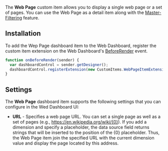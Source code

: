 The **Web Page** custom item allows you to display a single web page or a set of pages. You can use the Web Page as a detail item along with the [Master-Filtering](https://documentation.devexpress.com/#Dashboard/CustomDocument117060) feature.


## Installation

To add the Wep Page dashboard item to the Web Dashboard, register the custom item extension on the Web Dashboard's [BeforeRender](https://documentation.devexpress.com/#Dashboard/DevExpressDashboardWebScriptsASPxClientDashboard_BeforeRendertopic) event.

```javascript
function onBeforeRender(sender) {
  var dashboardControl = sender.getDesigner();
  dashboardControl.registerExtension(new CustomItems.WebPageItemExtension(dashboardControl));
}
```


## Settings
The **Web Page** dashboard item supports the following settings that you can configure in the Wed Dashboard UI:
* **URL** - Specifies a web page URL. You can set a single page as well as a set of pages (e.g., https://en.wikipedia.org/wiki/{0}). If you add a dimension and specify a placeholder, the data source field returns strings that will be inserted to the position of the {0} placeholder. Thus, the Web Page item join the specified URL with the current dimension value and display the page located by this address.
